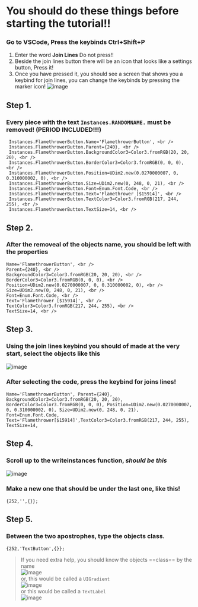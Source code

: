 # You should do these things before starting the tutorial!!
### Go to VSCode, Press the keybinds **Ctrl+Shift+P** <br />
  1. Enter the word **Join Lines** Do not press!! <br />
  2. Beside the join lines button there will be an icon that looks like a settings button, Press it! <br />
  3. Once you have pressed it, you should see a screen that shows you a keybind for join lines, you can change the keybinds by pressing the marker icon! ![image](https://github.com/hellokittysouljia/P/assets/161272465/56c5c50a-72ee-4536-b509-d41f0aef5836) <br />

## Step 1.
  ### Every piece with the text `Instances.RANDOMNAME.` must be removed! (PERIOD INCLUDED!!!)
     Instances.FlamethrowerButton.Name='FlamethrowerButton', <br />
     Instances.FlamethrowerButton.Parent={240}, <br />
     Instances.FlamethrowerButton.BackgroundColor3=Color3.fromRGB(20, 20, 20), <br />
     Instances.FlamethrowerButton.BorderColor3=Color3.fromRGB(0, 0, 0), <br />
     Instances.FlamethrowerButton.Position=UDim2.new(0.0270000007, 0, 0.310000002, 0), <br />
     Instances.FlamethrowerButton.Size=UDim2.new(0, 248, 0, 21), <br />
     Instances.FlamethrowerButton.Font=Enum.Font.Code, <br />
     Instances.FlamethrowerButton.Text='Flamethrower [$15914]', <br />
     Instances.FlamethrowerButton.TextColor3=Color3.fromRGB(217, 244, 255), <br />
     Instances.FlamethrowerButton.TextSize=14, <br />
## Step 2.
  ### After the removeal of the objects name, you should be left with the properties
    Name='FlamethrowerButton', <br />
    Parent={240}, <br />
    BackgroundColor3=Color3.fromRGB(20, 20, 20), <br />
    BorderColor3=Color3.fromRGB(0, 0, 0), <br />
    Position=UDim2.new(0.0270000007, 0, 0.310000002, 0), <br />
    Size=UDim2.new(0, 248, 0, 21), <br />
    Font=Enum.Font.Code, <br />
    Text='Flamethrower [$15914]', <br />
    TextColor3=Color3.fromRGB(217, 244, 255), <br />
    TextSize=14, <br />
## Step 3.
  ### Using the join lines keybind you should of made at the very start, select the objects like this <br />
  ![image](https://github.com/hellokittysouljia/P/assets/161272465/61aa5868-7f95-47eb-8e05-d04411fd8977) <br />
  ### After selecting the code, press the keybind for joins lines! <br />
    Name='FlamethrowerButton', Parent={240}, BackgroundColor3=Color3.fromRGB(20, 20, 20), BorderColor3=Color3.fromRGB(0, 0, 0), Position=UDim2.new(0.0270000007, 0, 0.310000002, 0), Size=UDim2.new(0, 248, 0, 21), Font=Enum.Font.Code, Text='Flamethrower[$15914]',TextColor3=Color3.fromRGB(217, 244, 255), TextSize=14,
## Step 4.
  ### Scroll up to the writeinstances function, *should be this* <br />
  ![image](https://github.com/hellokittysouljia/P/assets/161272465/21281158-8f3b-4d28-9e27-65da33b4e9fa) <br />
  ### Make a new one that should be under the last one, like this! <br />
    {252,'',{}};
## Step 5.
  ### Between the two apostrophes, type the objects class.
    {252,'TextButton',{}};
   > If you need extra help, you should know the objects ==class== by the name <br />
   ![image](https://github.com/hellokittysouljia/P/assets/161272465/2d8a8cac-6b57-418c-98f2-aed7056159fa) <br />
   > or, this would be called a `UIGradient` <br />
   ![image](https://github.com/hellokittysouljia/P/assets/161272465/d469aa13-d492-42b5-b161-78232bdef8d0) <br />
   > or this would be called a `TextLabel` <br />
   ![image](https://github.com/hellokittysouljia/P/assets/161272465/e2ae558f-0b86-4707-bb56-7a06b9114657) <br />
   
  
  

   
  

